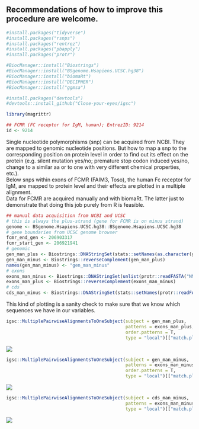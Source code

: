 
## Recommendations of how to improve this procedure are welcome.

``` r
#install.packages("tidyverse")
#install.packages("rsnps")
#install.packages("rentrez")
#install.packages("pbapply")
#install.packages("protr")

#BiocManager::install("Biostrings")
#BiocManager::install("BSgenome.Hsapiens.UCSC.hg38")
#BiocManager::install("biomaRt")
#BiocManager::install("DECIPHER")
#BiocManager::install("ggmsa")

#install.packages("devtools")
#devtools::install_github("Close-your-eyes/igsc")

library(magrittr)

## FCMR (FC receptor for IgM, human); EntrezID: 9214
id <- 9214
```

Single nucleotide polymorphisms (snp) can be acquired from NCBI. They
are mapped to genomic nucleotide positions. But how to map a snp to the
corresponding position on protein level in order to find out its effect
on the protein (e.g. silent mutation yes/no; premature stop codon
induced yes/no, change to a similar aa or to one with very different
chemical properties, etc.).  
Below snps within exons of FCMR (FAIM3, Toso), the human Fc receptor for
IgM, are mapped to protein level and their effects are plotted in a
multiple alignment.  
Data for FCMR are acquired manually and with biomaRt. The latter just to
demonstrate that doing this job purely from R is feasible.

``` r
## manual data acquisition from NCBI and UCSC
# this is always the plus-strand (gene for FCMR is on minus strand)
genome <- BSgenome.Hsapiens.UCSC.hg38::BSgenome.Hsapiens.UCSC.hg38
# gene boundaries from UCSC genome browser
fcmr_end_gen <- 206903317
fcmr_start_gen <- 206921941
# genomic
gen_man_plus <- Biostrings::DNAStringSet(stats::setNames(as.character(genome$chr1[fcmr_end_gen:fcmr_start_gen]), "gen_man_plus"))
gen_man_minus <- Biostrings::reverseComplement(gen_man_plus)
names(gen_man_minus) <- "gen_man_minus"
# exons
exons_man_minus <- Biostrings::DNAStringSet(unlist(protr::readFASTA("NM_005449.5.exons.fa")))
exons_man_plus <- Biostrings::reverseComplement(exons_man_minus)
# cds
cds_man_minus <- Biostrings::DNAStringSet(stats::setNames(protr::readFASTA("huFcmr.fasta")[[1]], "cds_man_minus"))
```

This kind of plotting is a sanity check to make sure that we know which
sequences we have in our variables.

``` r
igsc::MultiplePairwiseAlignmentsToOneSubject(subject = gen_man_plus,
                                             patterns = exons_man_plus,
                                             order.patterns = T,
                                             type = "local")[["match.plot"]]
```

![](README_files/figure-gfm/plot%20exons%20against%20genomic%20seq%20and%20cds-1.png)<!-- -->

``` r
igsc::MultiplePairwiseAlignmentsToOneSubject(subject = gen_man_minus,
                                             patterns = exons_man_minus,
                                             order.patterns = T,
                                             type = "local")[["match.plot"]]
```

![](README_files/figure-gfm/plot%20exons%20against%20genomic%20seq%20and%20cds-2.png)<!-- -->

``` r
igsc::MultiplePairwiseAlignmentsToOneSubject(subject = cds_man_minus,
                                             patterns = exons_man_minus,
                                             type = "local")[["match.plot"]]
```

![](README_files/figure-gfm/plot%20exons%20against%20genomic%20seq%20and%20cds-3.png)<!-- -->
